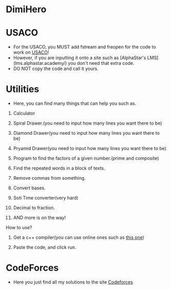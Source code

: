 # DimiHero


# USACO
 - For the USACO, you MUST add fstream and freopen for the code to work on [USACO](usaco.org)! 
 - However, if you are inputting it onto a site such as [AlphaStar's LMS] (lms.alphastar.academy/) you don't need that extra code.
 - DO NOT copy the code and call it yours.
 
# Utilities
 - Here, you can find many things that can help you such as.

1. Calculator

2. Spiral Drawer.(you need to input how many lines you want there to be)

3. Diamond Drawer(you need to input how many lines you want there to be)

4. Pryamid Drawer(you need to input how many lines you want there to be)

5. Program to find the factors of a given number.(prime and composite)

6. Find the repeated words in a block of texts.

7. Remove commas from something.

8. Convert bases.

9. Soti Time converter(very hard)

10. Decimal to fraction.

11. AND more is on the way!


How to use?

1. Get a c++ compiler(you can use online ones such as [this one](http://cpp.sh/))

2. Paste the code, and click run.

# CodeForces
 - Here you just find all my solutions to the site [Codeforces](http://codeforces.com/)

 
